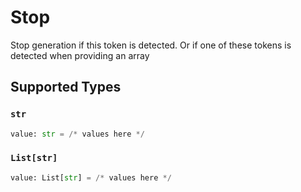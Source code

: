 # Stop

Stop generation if this token is detected. Or if one of these tokens is detected when providing an array


## Supported Types

### `str`

```python
value: str = /* values here */
```

### `List[str]`

```python
value: List[str] = /* values here */
```

